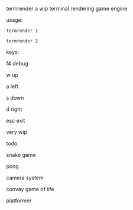 termrender 
a wip terminal rendering game engine

usage:

`termrender 1`

`termrender 2`



keys:

f4 debug

w up

a left

s down

d right

esc exit

very wip


todo:

snake game

pong

camera system

convay game of life

platformer
